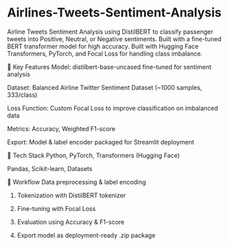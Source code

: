 # Airlines-Tweets-Sentiment-Analysis
Airline Tweets Sentiment Analysis using DistilBERT to classify passenger tweets into Positive, Neutral, or Negative sentiments. Built with a fine-tuned BERT transformer model for high accuracy.
Built with Hugging Face Transformers, PyTorch, and Focal Loss for handling class imbalance.

🔹 Key Features
Model: distilbert-base-uncased fine-tuned for sentiment analysis

Dataset: Balanced Airline Twitter Sentiment Dataset (~1000 samples, 333/class)

Loss Function: Custom Focal Loss to improve classification on imbalanced data

Metrics: Accuracy, Weighted F1-score

Export: Model & label encoder packaged for Streamlit deployment

🔹 Tech Stack
Python, PyTorch, Transformers (Hugging Face)

Pandas, Scikit-learn, Datasets

🔹 Workflow
Data preprocessing & label encoding

1. Tokenization with DistilBERT tokenizer

2. Fine-tuning with Focal Loss

3. Evaluation using Accuracy & F1-score

4. Export model as deployment-ready .zip package



